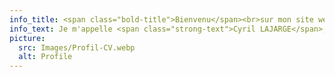 ```yaml
---
info_title: <span class="bold-title">Bienvenu</span><br>sur mon site web personnel!
info_text: Je m'appelle <span class="strong-text">Cyril LAJARGE</span>, j'ai <span class="strong-text">24 ans</span> et je vis en France. Après avoir obtenu mon baccalauréat à l'Ecole Européenne de Strasbourg, j'ai poursuivi mes études dans un cursus intensif de 5 ans en <span class="strong-text">informatique</span> avec une spécialisation en <span class="strong-text">image et 3D</span> à l'Université de Strasbourg.<br>A côté de mes études, je suis passionné par le <span class="strong-text">voyage</span> ainsi que la <span class="strong-text">photographie</span> et <span class="strong-text">les nouvelles technologies</span>. Pendant mon temps libre, j'aime aussi <span class="strong-text">cuisiner</span>.
picture:
  src: Images/Profil-CV.webp
  alt: Profile
---
```

